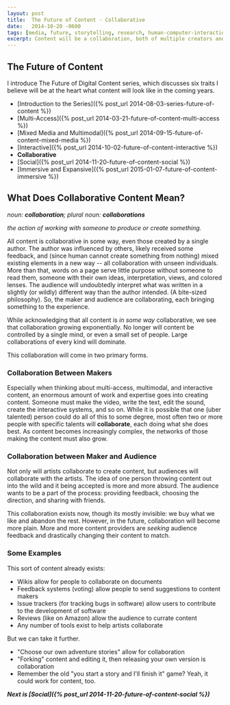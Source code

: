 ```yaml
---
layout: post
title:  The Future of Content - Collaborative
date:   2014-10-20 -0600
tags: [media, future, storytelling, research, human-computer-interaction, collaboration]
excerpt: Content will be a collaboration, both of multiple creators and of the creators with the audience.
---
```


## The Future of Content
I introduce The Future of Digital Content series, which discusses six traits I believe will be at the heart what content will look like in the coming years.
- [Introduction to the Series]({% post_url 2014-08-03-series-future-of-content %})
- [Multi-Access]({% post_url 2014-03-21-future-of-content-multi-access %})
- [Mixed Media and Multimodal]({% post_url 2014-09-15-future-of-content-mixed-media %})
- [Interactive]({% post_url 2014-10-02-future-of-content-interactive %})
- **Collaborative**
- [Social]({% post_url 2014-11-20-future-of-content-social %})
- [Immersive and Expansive]({% post_url 2015-01-07-future-of-content-immersive %})

## What Does Collaborative Content Mean?
_noun: **collaboration**; plural noun: **collaborations**_

_the action of working with someone to produce or create something._
        
All content is collaborative in some way, even those created by a single author. The author was influenced by others, likely received some feedback, and (since human cannot create something from nothing) mixed existing elements in a new way -- all collaboration with unseen individuals. More than that, words on a page serve little purpose without someone to read them, someone with their own ideas, interpretation, views, and colored lenses. The audience will undoubtedly interpret what was written in a slightly (or wildly) different way than the author intended. (A bite-sized philosophy). So, the maker and audience are collaborating, each bringing something to the experience.

While acknowledging that all content is _in some way_ collaborative, we see that collaboration growing exponentially. No longer will content be controlled by a single mind, or even a small set of people. Large collaborations of every kind will dominate.

This collaboration will come in two primary forms.

### Collaboration Between Makers
Especially when thinking about multi-access, multimodal, and interactive content, an enormous amount of work and expertise goes into creating content. Someone must make the video, write the text, edit the sound, create the interactive systems, and so on. While it is possible that one (uber talented) person could do all of this to some degree, most often two or more people with specific talents will **collaborate**, each doing what she does best. As content becomes increasingly complex, the networks of those making the content must also grow.

### Collaboration between Maker and Audience
Not only will artists collaborate to create content, but audiences will collaborate with the artists. The idea of one person throwing content out into the wild and it being accepted is more and more absurd. The audience wants to be a part of the process: providing feedback, choosing the direction, and sharing with friends.

This collaboration exists now, though its mostly invisible: we buy what we like and abandon the rest. However, in the future, collaboration will become more plain. More and more content providers are _seeking_ audience feedback and drastically changing their content to match.

### Some Examples
This sort of content already exists:
-   Wikis allow for people to collaborate on documents
-   Feedback systems (voting) allow people to send suggestions to content makers
-   Issue trackers (for tracking bugs in software) allow users to contribute to the development of software
-   Reviews (like on Amazon) allow the audience to currate content
-   Any number of tools exist to help artists collaborate

But we can take it further.
-   "Choose our own adventure stories" allow for collaboration
-   "Forking" content and editing it, then releasing your own version is collaboration
-   Remember the old "you start a story and I'll finish it" game? Yeah, it could work for content, too.

_**Next is [Social]({% post_url 2014-11-20-future-of-content-social %})**_
